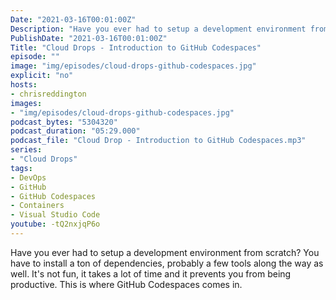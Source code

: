 ```yaml
---
Date: "2021-03-16T00:01:00Z"
Description: "Have you ever had to setup a development environment from scratch? You have to install a ton of dependencies, probably a few tools along the way as well. It's not fun, it takes a lot of time and it prevents you from being productive. This is where GitHub Codespaces comes in."
PublishDate: "2021-03-16T00:01:00Z"
Title: "Cloud Drops - Introduction to GitHub Codespaces"
episode: ""
image: "img/episodes/cloud-drops-github-codespaces.jpg"
explicit: "no"
hosts:
- chrisreddington
images:
- "img/episodes/cloud-drops-github-codespaces.jpg"
podcast_bytes: "5304320"
podcast_duration: "05:29.000"
podcast_file: "Cloud Drop - Introduction to GitHub Codespaces.mp3"
series:
- "Cloud Drops"
tags:
- DevOps
- GitHub
- GitHub Codespaces
- Containers
- Visual Studio Code
youtube: -tQ2nxjqP6o
---
```

Have you ever had to setup a development environment from scratch? You have to install a ton of dependencies, probably a few tools along the way as well. It's not fun, it takes a lot of time and it prevents you from being productive. This is where GitHub Codespaces comes in.